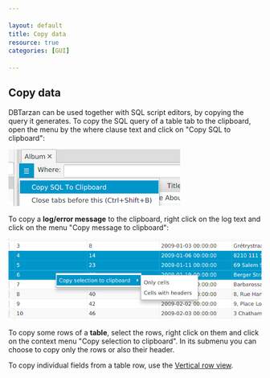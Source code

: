 ```yaml
---

layout: default
title: Copy data
resource: true
categories: [GUI]

---
```


## Copy data

DBTarzan can be used together with SQL script editors, by copying the query it generates.
To copy the SQL query of a table tab to the clipboard, open the menu by the where clause text and click on "Copy SQL to clipboard":

![Copy SQL to clipboard](images/copysql.png)

To copy a **log/error message** to the clipboard, right click on the log text and click on the menu "Copy message to clipboard":

![Copy message to clipboard](images/copymenu.png)

To copy some rows of a **table**, select the rows, right click on them and click on the context menu "Copy selection to clipboard". In its submenu you can choose to copy only the rows or also their header.

To copy individual fields from a table row, use the [Vertical row view](Vertical-row-view).



